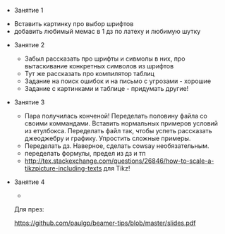 

* Занятие 1

 - Вставить картинку про выбор шрифтов
 - добавить любимый мемас в 1 дз по латеху и любимую шутку


* Занятие 2

   - Забыл рассказать про шрифты и сивмолы в них, про вытаскивание конкретных символов из шрифтов
   - Тут же рассказать про компилятор таблиц
   - Задание на поиск ошибок и на письмо с угрозами - хорошие
   - Задание с картинками и таблице - придумать другие!


* Занятие 3

   - Пара получилась конченой! Переделать половину файла со своими коммандами. Вставить нормальных примеров условий из етулбокса. Переделать файл так, чтобы успеть рассказать джеоджебру и графику. Упростить сложные примеры.
   - Переделать дз. Наверное, сделать cowsay необязательным.
   - переделать формулы, предел из дз и тп
   -  http://tex.stackexchange.com/questions/26846/how-to-scale-a-tikzpicture-including-texts для Tikz!

* Занятие 4

   -


   Для през:

   https://github.com/paulgp/beamer-tips/blob/master/slides.pdf

